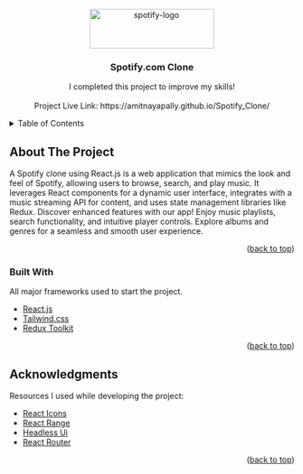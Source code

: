 <div id="top"></div>


<!-- PROJECT LOGO -->
<br />
<div align="center">
  <a href="https://getir.com">
    <img src="https://storage.googleapis.com/pr-newsroom-wp/1/2018/11/Spotify_Logo_CMYK_Green.png" alt="spotify-logo" width="220" height="70">
  </a>

  <h3 align="center">Spotify.com Clone</h3>

  <p align="center">
    I completed this project to improve my skills! <br /> <br /> 
    Project Live Link:  https://amitnayapally.github.io/Spotify_Clone/
    <br />
  </p>
</div>



<!-- TABLE OF CONTENTS -->
<details>
  <summary>Table of Contents</summary>
  <ol>
    <li>
      <a href="#about-the-project">About The Project</a>
      <ul>
        <li><a href="#built-with">Built With</a></li>
      </ul>
    </li>
    <li>
      <a href="#getting-started">Getting Started</a>
    </li>
    <li><a href="#acknowledgments">Acknowledgments</a></li>
  </ol>
</details>



<!-- ABOUT THE PROJECT -->
## About The Project

A Spotify clone using React.js is a web application that mimics the look and feel of Spotify, allowing users to browse, search, and play music. It leverages React components for a dynamic user interface, integrates with a music streaming API for content, and uses state management libraries like Redux. Discover enhanced features with our app! Enjoy music playlists, search functionality, and intuitive player controls. Explore albums and genres for a seamless and smooth user experience.

<p align="right">(<a href="#top">back to top</a>)</p>



### Built With

All major frameworks used to start the project.


* [React.js](https://reactjs.org/)
* [Tailwind.css](https://tailwindcss.com/)
* [Redux Toolkit](https://redux-toolkit.js.org/)



<p align="right">(<a href="#top">back to top</a>)</p>


<!-- ACKNOWLEDGMENTS -->
## Acknowledgments

Resources I used while developing the project:


* [React Icons](https://react-icons.github.io/react-icons/search)
* [React Range](https://www.npmjs.com/package/react-range)
* [Headless Ui](https://headlessui.dev/)
* [React Router](https://reactrouter.com/)

<p align="right">(<a href="#top">back to top</a>)</p>



<!-- MARKDOWN LINKS & IMAGES -->
<!-- https://www.markdownguide.org/basic-syntax/#reference-style-links -->
[contributors-shield]: https://img.shields.io/github/contributors/othneildrew/Best-README-Template.svg?style=for-the-badge
[stars-shield]: https://img.shields.io/github/stars/othneildrew/Best-README-Template.svg?style=for-the-badge
[stars-url]: https://github.com/ErenYalcn/getir-clone/stargazers
[issues-shield]: https://img.shields.io/github/issues/othneildrew/Best-README-Template.svg?style=for-the-badge
[issues-url]: https://github.com/ErenYalcn/getir-clone/issues
[linkedin-shield]: https://img.shields.io/badge/-LinkedIn-black.svg?style=for-the-badge&logo=linkedin&colorB=555
[linkedin-url]: https://www.linkedin.com/in/erenyalcn/
